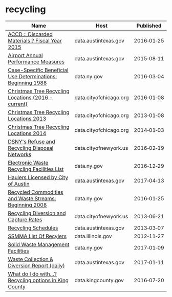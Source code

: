 # recycling

Name | Host | Published
---- | ---- | ---------
[ACCD :: Discarded Materials ? Fiscal Year 2015](../datasets/bvdj-b937.md) | data.austintexas.gov | 2016&#x2011;01&#x2011;25
[Airport Annual Performance Measures](../datasets/x4vz-3xdy.md) | data.austintexas.gov | 2015&#x2011;08&#x2011;11
[Case-Specific Beneficial Use Determinations: Beginning 1988](../datasets/id6x-swrj.md) | data.ny.gov | 2016&#x2011;03&#x2011;04
[Christmas Tree Recycling Locations (2016 - current)](../datasets/drnp-neza.md) | data.cityofchicago.org | 2016&#x2011;01&#x2011;08
[Christmas Tree Recycling Locations 2013](../datasets/spxm-tnai.md) | data.cityofchicago.org | 2013&#x2011;01&#x2011;08
[Christmas Tree Recycling Locations 2014](../datasets/28nh-39r3.md) | data.cityofchicago.org | 2014&#x2011;01&#x2011;03
[DSNY's Refuse and Recycling Disposal Networks](../datasets/kzmz-ivhb.md) | data.cityofnewyork.us | 2016&#x2011;02&#x2011;19
[Electronic Waste Recycling Facilities List](../datasets/bhia-729m.md) | data.ny.gov | 2016&#x2011;12&#x2011;29
[Haulers Licensed by City of Austin](../datasets/qe89-agqj.md) | data.austintexas.gov | 2017&#x2011;04&#x2011;13
[Recycled Commodities and Waste Streams: Beginning 2008](../datasets/cqfk-4aw6.md) | data.ny.gov | 2016&#x2011;01&#x2011;25
[Recycling Diversion and Capture Rates](../datasets/gaq9-z3hz.md) | data.cityofnewyork.us | 2013&#x2011;06&#x2011;21
[Recycling Schedules](../datasets/rfif-mmvg.md) | data.austintexas.gov | 2013&#x2011;03&#x2011;07
[SSMMA List Of Recylers](../datasets/mxaw-q8gs.md) | data.illinois.gov | 2012&#x2011;11&#x2011;27
[Solid Waste Management Facilities](../datasets/2fni-raj8.md) | data.ny.gov | 2017&#x2011;01&#x2011;09
[Waste Collection & Diversion Report (daily)](../datasets/mbnu-4wq9.md) | data.austintexas.gov | 2017&#x2011;01&#x2011;11
[What do I do with...? Recycling options in King County](../datasets/zqwi-c5q3.md) | data.kingcounty.gov | 2016&#x2011;07&#x2011;20


